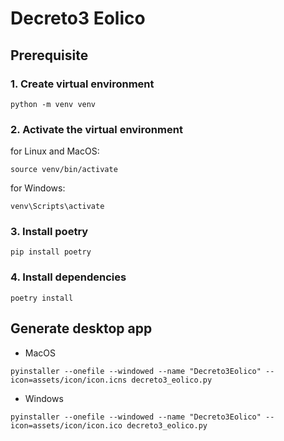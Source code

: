 # Decreto3 Eolico

## Prerequisite
### 1. Create virtual environment
```
python -m venv venv
```
### 2. Activate the virtual environment
for Linux and MacOS:
```
source venv/bin/activate
```
for Windows:
```
venv\Scripts\activate
```
### 3. Install poetry
```
pip install poetry
```
### 4. Install dependencies
```
poetry install
```

## Generate desktop app

- MacOS
```
pyinstaller --onefile --windowed --name "Decreto3Eolico" --icon=assets/icon/icon.icns decreto3_eolico.py
```

- Windows
```
pyinstaller --onefile --windowed --name "Decreto3Eolico" --icon=assets/icon/icon.ico decreto3_eolico.py
```
